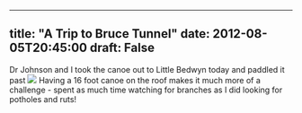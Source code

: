 
---
title: "A Trip to Bruce Tunnel"
date: 2012-08-05T20:45:00
draft: False
---


Dr Johnson and I took the canoe out to Little Bedwyn today and paddled it past <a href="http://3.bp.blogspot.com/-K_6ZKiuUVKQ/UB7aabLvCkI/AAAAAAAACa8/TSuAbLXSKU8/s1600/WP_000209.jpg"><img src="http://3.bp.blogspot.com/-K_6ZKiuUVKQ/UB7aabLvCkI/AAAAAAAACa8/TSuAbLXSKU8/s320/WP_000209.jpg"/></a>
Having a 16 foot canoe on the roof makes it much more of a challenge - spent as much time watching for branches as I did looking for potholes and ruts!